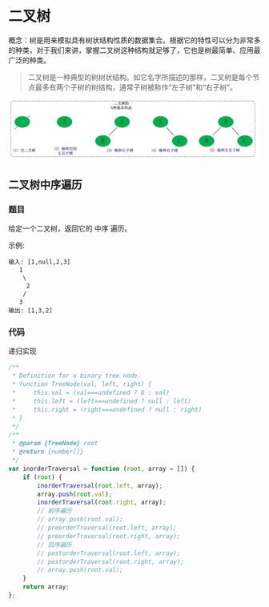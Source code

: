 # 二叉树

概念：树是用来模拟具有树状结构性质的数据集合。根据它的特性可以分为非常多的种类，对于我们来讲，掌握二叉树这种结构就足够了，它也是树最简单、应用最广泛的种类。

> 二叉树是一种典型的树树状结构。如它名字所描述的那样，二叉树是每个节点最多有两个子树的树结构，通常子树被称作“左子树”和“右子树”。

![](https://raw.githubusercontent.com/Nonentityboy/PicGoToGitHub/study_note_blog/20220517232305.png)

## 二叉树中序遍历

### 题目

给定一个二叉树，返回它的 中序 遍历。

示例:

```
输入: [1,null,2,3]
   1
    \
     2
    /
   3
输出: [1,3,2]
```

### 代码

递归实现

```js
/**
 * Definition for a binary tree node.
 * function TreeNode(val, left, right) {
 *     this.val = (val===undefined ? 0 : val)
 *     this.left = (left===undefined ? null : left)
 *     this.right = (right===undefined ? null : right)
 * }
 */
/**
 * @param {TreeNode} root
 * @return {number[]}
 */
var inorderTraversal = function (root, array = []) {
    if (root) {
        inorderTraversal(root.left, array);
        array.push(root.val);
        inorderTraversal(root.right, array);
        // 前序遍历
        // array.push(root.val);
        // preorderTraversal(root.left, array);
        // preorderTraversal(root.right, array);
        // 后序遍历
        // postorderTraversal(root.left, array);
        // postorderTraversal(root.right, array);
        // array.push(root.val);
    }
    return array;
};
```

